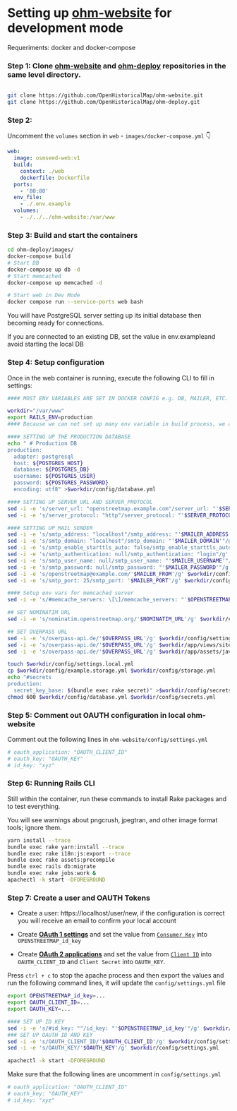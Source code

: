 # Setting up [ohm-website](https://github.com/OpenHistoricalMap/ohm-website) for development mode

Requeriments: docker and docker-compose 

### Step 1: Clone [ohm-website](https://github.com/OpenHistoricalMap/ohm-website) and [ohm-deploy](https://github.com/OpenHistoricalMap/ohm-deploy/) repositories in the same level directory.

```sh

git clone https://github.com/OpenHistoricalMap/ohm-website.git
git clone https://github.com/OpenHistoricalMap/ohm-deploy.git

```

### Step 2:

Uncomment the `volumes` section in `web` - `images/docker-compose.yml` 👇

```yaml
web:
  image: osmseed-web:v1
  build:
    context: ./web
    dockerfile: Dockerfile
  ports:
    - '80:80'
  env_file:
    - ./.env.example
  volumes:
    - ./../../ohm-website:/var/www
```

### Step 3: Build and start the containers

```sh
cd ohm-deploy/images/
docker-compose build
# Start DB 
docker-compose up db -d
# Start memcached
docker-compose up memcached -d

# Start web in Dev Mode
docker compose run --service-ports web bash

```

You will have PostgreSQL server setting up its initial database then becoming ready for connections.

If you are connected to an existing DB, set the value in env.exampleand avoid starting the local DB

### Step 4: Setup configuration

Once in the web container is running, execute the following CLI to fill in settings:

```sh
#### MOST ENV VARIABLES ARE SET IN DOCKER CONFIG e.g. DB, MAILER, ETC.

workdir="/var/www"
export RAILS_ENV=production
#### Because we can not set up many env variable in build process, we are going to process here!

#### SETTING UP THE PRODUCTION DATABASE
echo " # Production DB
production:
  adapter: postgresql
  host: ${POSTGRES_HOST}
  database: ${POSTGRES_DB}
  username: ${POSTGRES_USER}
  password: ${POSTGRES_PASSWORD}
  encoding: utf8" >$workdir/config/database.yml

#### SETTING UP SERVER_URL AND SERVER_PROTOCOL
sed -i -e 's/server_url: "openstreetmap.example.com"/server_url: "'$SERVER_URL'"/g' $workdir/config/settings.yml
sed -i -e 's/server_protocol: "http"/server_protocol: "'$SERVER_PROTOCOL'"/g' $workdir/config/settings.yml

#### SETTING UP MAIL SENDER
sed -i -e 's/smtp_address: "localhost"/smtp_address: "'$MAILER_ADDRESS'"/g' $workdir/config/settings.yml
sed -i -e 's/smtp_domain: "localhost"/smtp_domain: "'$MAILER_DOMAIN'"/g' $workdir/config/settings.yml
sed -i -e 's/smtp_enable_starttls_auto: false/smtp_enable_starttls_auto: true/g' $workdir/config/settings.yml
sed -i -e 's/smtp_authentication: null/smtp_authentication: "login"/g' $workdir/config/settings.yml
sed -i -e 's/smtp_user_name: null/smtp_user_name: "'$MAILER_USERNAME'"/g' $workdir/config/settings.yml
sed -i -e 's/smtp_password: null/smtp_password: "'$MAILER_PASSWORD'"/g' $workdir/config/settings.yml
sed -i -e 's/openstreetmap@example.com/'$MAILER_FROM'/g' $workdir/config/settings.yml
sed -i -e 's/smtp_port: 25/smtp_port: '$MAILER_PORT'/g' $workdir/config/settings.yml

#### Setup env vars for memcached server
sed -i -e 's/#memcache_servers: \[\]/memcache_servers: "'$OPENSTREETMAP_memcache_servers'"/g' $workdir/config/settings.yml

## SET NOMINATIM URL
sed -i -e 's/nominatim.openstreetmap.org/'$NOMINATIM_URL'/g' $workdir/config/settings.yml

## SET OVERPASS URL
sed -i -e 's/overpass-api.de/'$OVERPASS_URL'/g' $workdir/config/settings.yml
sed -i -e 's/overpass-api.de/'$OVERPASS_URL'/g' $workdir/app/views/site/export.html.erb
sed -i -e 's/overpass-api.de/'$OVERPASS_URL'/g' $workdir/app/assets/javascripts/index/export.js

touch $workdir/config/settings.local.yml
cp $workdir/config/example.storage.yml $workdir/config/storage.yml
echo "#secrets
production:
  secret_key_base: $(bundle exec rake secret)" >$workdir/config/secrets.yml 
chmod 600 $workdir/config/database.yml $workdir/config/secrets.yml

```

### Step 5: Comment out OAUTH configuration in local ohm-website

Comment out the following lines in `ohm-website/config/settings.yml`

```yml
# oauth_application: "OAUTH_CLIENT_ID"
# oauth_key: "OAUTH_KEY"
# id_key: "xyz"
```

### Step 6: Running Rails CLI

Still within the container, run these commands to install Rake packages and to test everything.

You will see warnings about pngcrush, jpegtran, and other image format tools; ignore them.

```sh
yarn install --trace
bundle exec rake yarn:install --trace
bundle exec rake i18n:js:export --trace
bundle exec rake assets:precompile
bundle exec rails db:migrate
bundle exec rake jobs:work &
apachectl -k start -DFOREGROUND
```

### Step 7: Create a user and OAUTH Tokens

- Create a user: https://localhost/user/new, if the configuration is correct you will receive an email to confirm your local account

- Create [**OAuth 1 settings**](https://user-images.githubusercontent.com/1152236/200726786-648fa334-9993-46e2-bff1-ae76f279a638.png) and set the value from [`Consumer Key`](https://user-images.githubusercontent.com/1152236/200725897-739a2b7c-03cb-4064-accf-58f21e191d6d.png) into `OPENSTREETMAP_id_key`


- Create [**OAuth 2 applications**](https://user-images.githubusercontent.com/1152236/200727159-cf44055e-98c6-4beb-9285-dab467b3ff90.png) and set the value from [`Client ID`](https://user-images.githubusercontent.com/1152236/200727284-679e070d-dee6-4118-a9f4-2bd72ed527f9.png) into `OAUTH_CLIENT_ID` and `Client Secret` into `OAUTH_KEY`.

Press `ctrl + c` to stop the apache process and then export the values and run the following command lines, it will update the `config/settings.yml` file


```sh
export OPENSTREETMAP_id_key=...
export OAUTH_CLIENT_ID=...
export OAUTH_KEY=...

#### SET UP ID KEY
sed -i -e 's/#id_key: ""/id_key: "'$OPENSTREETMAP_id_key'"/g' $workdir/config/settings.yml
### SET UP OAUTH ID AND KEY
sed -i -e 's/OAUTH_CLIENT_ID/'$OAUTH_CLIENT_ID'/g' $workdir/config/settings.yml
sed -i -e 's/OAUTH_KEY/'$OAUTH_KEY'/g' $workdir/config/settings.yml

apachectl -k start -DFOREGROUND
```

Make sure that the following lines are uncomment in `config/settings.yml` 

```yml
# oauth_application: "OAUTH_CLIENT_ID"
# oauth_key: "OAUTH_KEY"
# id_key: "xyz"
```